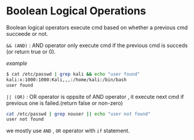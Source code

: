 # Boolean Logical Operations

Boolean logical operators execute cmd based on whether a previous cmd succeede or not.

`&& (AND)` : AND operator only execute cmd if the previous cmd is succeds (or return true or 0).

*example*

```bash
$ cat /etc/passwd | grep kali && echo "user found"
kali:x:1000:1000:Kali,,,:/home/kali:/bin/bash
user found
```
`|| (OR)`  : OR operator is oppsite of AND operator , it execute next cmd if previous one is failed.(return false or non-zero)

```bash
cat /etc/passwd | grep nouser || echo "user not found"
user not found
```

we mostly use `AND` , `OR` operator with `if` statement.